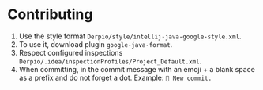 # Contributing
1. Use the style format `Derpio/style/intellij-java-google-style.xml`.
2. To use it, download plugin `google-java-format`.
3. Respect configured inspections `Derpio/.idea/inspectionProfiles/Project_Default.xml`.
4. When committing, in the commit message with an emoji + a blank space as a prefix and do not 
   forget a dot. Example: `🛫 New commit.`
